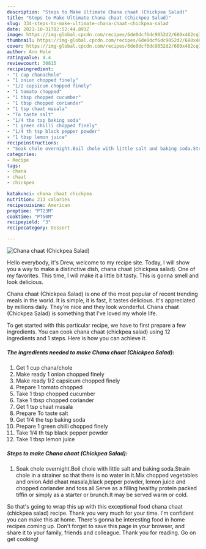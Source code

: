 ```yaml
---
description: "Steps to Make Ultimate Chana chaat (Chickpea Salad)"
title: "Steps to Make Ultimate Chana chaat (Chickpea Salad)"
slug: 334-steps-to-make-ultimate-chana-chaat-chickpea-salad
date: 2021-10-31T02:52:44.893Z
image: https://img-global.cpcdn.com/recipes/6de0dcf6dc9052d2/680x482cq70/chana-chaat-chickpea-salad-recipe-main-photo.jpg
thumbnail: https://img-global.cpcdn.com/recipes/6de0dcf6dc9052d2/680x482cq70/chana-chaat-chickpea-salad-recipe-main-photo.jpg
cover: https://img-global.cpcdn.com/recipes/6de0dcf6dc9052d2/680x482cq70/chana-chaat-chickpea-salad-recipe-main-photo.jpg
author: Ann Hale
ratingvalue: 4.4
reviewcount: 30815
recipeingredient:
- "1 cup chanachole"
- "1 onion chopped finely"
- "1/2 capsicum chopped finely"
- "1 tomato chopped"
- "1 tbsp chopped cucumber"
- "1 tbsp chopped coriander"
- "1 tsp chaat masala"
- "To taste salt"
- "1/4 the tsp baking soda"
- "1 green chilli chopped finely"
- "1/4 th tsp black pepper powder"
- "1 tbsp lemon juice"
recipeinstructions:
- "Soak chole overnight.Boil chole with little salt and baking soda.Strain chole in a strainer so that there is no water in it.Mix chopped vegetables and onion.Add chaat masala,black pepper powder, lemon juice and chopped coriander and toss all.Serve as a filling healthy protein packed tiffin or simply as a starter or brunch.It may be served warm or cold."
categories:
- Recipe
tags:
- chana
- chaat
- chickpea

katakunci: chana chaat chickpea 
nutrition: 213 calories
recipecuisine: American
preptime: "PT23M"
cooktime: "PT50M"
recipeyield: "3"
recipecategory: Dessert

---
```



![Chana chaat (Chickpea Salad)](https://img-global.cpcdn.com/recipes/6de0dcf6dc9052d2/680x482cq70/chana-chaat-chickpea-salad-recipe-main-photo.jpg)

Hello everybody, it's Drew, welcome to my recipe site. Today, I will show you a way to make a distinctive dish, chana chaat (chickpea salad). One of my favorites. This time, I will make it a little bit tasty. This is gonna smell and look delicious.



Chana chaat (Chickpea Salad) is one of the most popular of recent trending meals in the world. It is simple, it is fast, it tastes delicious. It's appreciated by millions daily. They're nice and they look wonderful. Chana chaat (Chickpea Salad) is something that I've loved my whole life.


To get started with this particular recipe, we have to first prepare a few ingredients. You can cook chana chaat (chickpea salad) using 12 ingredients and 1 steps. Here is how you can achieve it.

<!--inarticleads1-->

##### The ingredients needed to make Chana chaat (Chickpea Salad):

1. Get 1 cup chana/chole
1. Make ready 1 onion chopped finely
1. Make ready 1/2 capsicum chopped finely
1. Prepare 1 tomato chopped
1. Take 1 tbsp chopped cucumber
1. Take 1 tbsp chopped coriander
1. Get 1 tsp chaat masala
1. Prepare To taste salt
1. Get 1/4 the tsp baking soda
1. Prepare 1 green chilli chopped finely
1. Take 1/4 th tsp black pepper powder
1. Take 1 tbsp lemon juice




<!--inarticleads2-->

##### Steps to make Chana chaat (Chickpea Salad):

1. Soak chole overnight.Boil chole with little salt and baking soda.Strain chole in a strainer so that there is no water in it.Mix chopped vegetables and onion.Add chaat masala,black pepper powder, lemon juice and chopped coriander and toss all.Serve as a filling healthy protein packed tiffin or simply as a starter or brunch.It may be served warm or cold.




So that's going to wrap this up with this exceptional food chana chaat (chickpea salad) recipe. Thank you very much for your time. I'm confident you can make this at home. There's gonna be interesting food in home recipes coming up. Don't forget to save this page in your browser, and share it to your family, friends and colleague. Thank you for reading. Go on get cooking!
